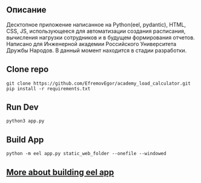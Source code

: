 ## Описание
Десктопное приложение написанное на Python(eel, pydantic), HTML, CSS, JS, использующееся для автоматизации создания расписания, вычисления нагрузки сотрудников и в будущем формирования отчетов. Написано для Инженерной академии Российского Университета Дружбы Народов.
В данный момент находится в стадии разработки. 
## Clone repo
    git clone https://github.com/EfremovEgor/academy_load_calculator.git
    pip install -r requirements.txt
## Run Dev
    python3 app.py
## Build App
    python -m eel app.py static_web_folder --onefile --windowed
## [More about building eel app](https://github.com/python-eel/Eel#building-distributable-binary-with-pyinstaller)